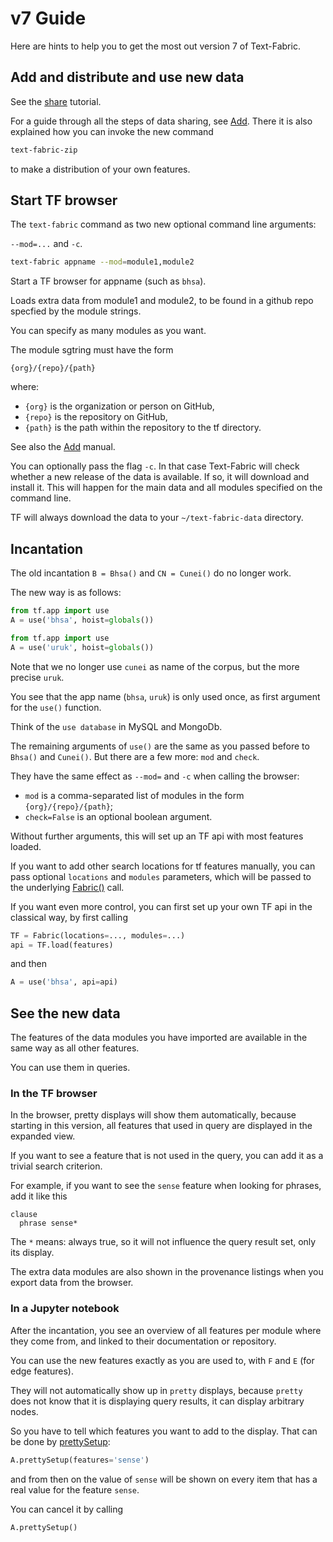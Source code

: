 # v7 Guide

Here are hints to help you to get the most out version 7 of Text-Fabric.

## Add and distribute and use new data

See the
[share](https://nbviewer.jupyter.org/github/etcbc/bhsa/blob/master/tutorial/share.ipynb)
tutorial.

For a guide through all the steps of data sharing, see [Add](Add.md).
There it is also explained how you can invoke the new command

```sh
text-fabric-zip
```

to make a distribution of your own features.

## Start TF browser

The `text-fabric` command as two new optional command line arguments: 

`--mod=...` and `-c`.

```sh
text-fabric appname --mod=module1,module2
```

Start a TF browser for appname (such as `bhsa`).

Loads extra data from module1 and module2, to be found in a github repo specfied by the 
module strings.

You can specify as many modules as you want.

The module sgtring must have the form

```
{org}/{repo}/{path}
```

where:

* `{org}` is the organization or person on GitHub,
* `{repo}` is the repository on GitHub,
* `{path}` is the path within the repository to the tf directory.

See also the [Add](Add.md) manual.

You can optionally pass the flag `-c`.
In that case Text-Fabric will check whether a new release of the data is available.
If so, it will download and install it.
This will happen for the main data and all modules specified on the command line.

TF will always download the data to your `~/text-fabric-data` directory.

## Incantation 

The old incantation `B = Bhsa()` and `CN = Cunei()` do no longer work.

The new way is as follows:

```python
from tf.app import use
A = use('bhsa', hoist=globals())
```

```python
from tf.app import use
A = use('uruk', hoist=globals())
```

Note that we no longer use `cunei` as name of the corpus, but the more precise `uruk`.

You see that the app name (`bhsa`, `uruk`) is only used once, as first argument for the
`use()` function.

Think of the `use database` in MySQL and MongoDb.

The remaining arguments of `use()` are the same as you passed before to `Bhsa()` and `Cunei()`.
But there are a few more: `mod` and `check`.

They have the same effect as `--mod=` and `-c` when calling the browser:

* `mod` is a comma-separated list of modules in the form `{org}/{repo}/{path}`;
* `check=False` is an optional boolean argument.

Without further arguments, this will set up an TF api with most features loaded.

If you want to add other search locations for tf features manually, you can pass
optional `locations` and `modules` parameters, which will be passed to the underlying
[Fabric()](Api/General.md#loading) call.

If you want even more control, you can first set up your own TF api in the classical way,
by first calling

```python
TF = Fabric(locations=..., modules=...)
api = TF.load(features)
```

and then

```python
A = use('bhsa', api=api)
```

## See the new data

The features of the data modules you have imported are available in the same way as all other features.

You can use them in queries.

### In the TF browser

In the browser, pretty displays will show them automatically, because starting in this version,
all features that used in query are displayed in the expanded view.

If you want to see a feature that is not used in the query, you can add it as a trivial search criterion.

For example, if you want to see the `sense` feature when looking for phrases, add it like this

```
clause
  phrase sense*
```

The `*` means: always true, so it will not influence the query result set, only its display.

The extra data modules are also shown in the provenance listings when you export data from the browser.

### In a Jupyter notebook

After the incantation, you see an overview of all features per module where they come from, and
linked to their documentation or repository.

You can use the new features exactly as you are used to, with `F` and `E` (for edge features).

They will not automatically show up in `pretty` displays, because `pretty` does not know that it is
displaying query results, it can display arbitrary nodes.

So you have to tell which features you want to add to the display.
That can be done by [prettySetup](Api/Apps.md#pretty-display):

```python
A.prettySetup(features='sense')
```

and from then on the value of `sense` will be shown
on every item that has a real value for the feature `sense`.

You can cancel it by calling

```python
A.prettySetup()
```






